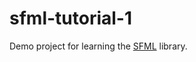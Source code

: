 sfml-tutorial-1
===============
Demo project for learning the [SFML](http://www.sfml-dev.org/) library.
